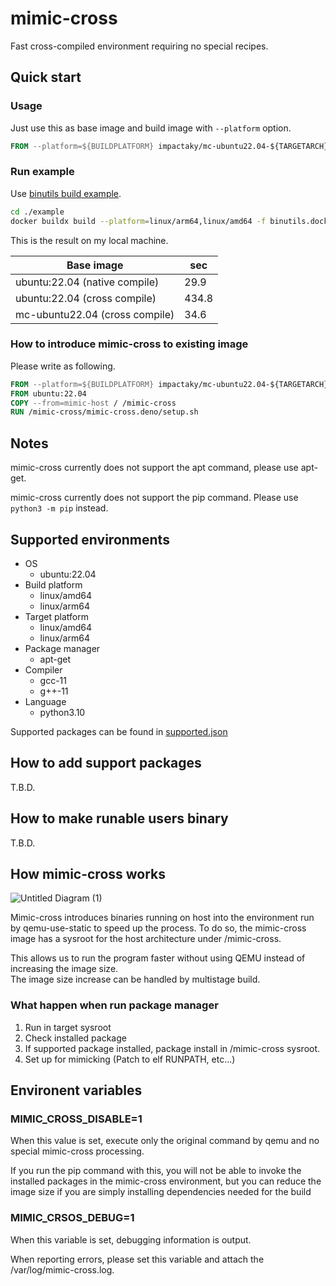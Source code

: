 # mimic-cross

Fast cross-compiled environment requiring no special recipes.

## Quick start

### Usage

Just use this as base image and build image with `--platform` option.

```Dockerfile
FROM --platform=${BUILDPLATFORM} impactaky/mc-ubuntu22.04-${TARGETARCH}
```

### Run example

Use [binutils build example](/example/binutils.dockerfile).

```bash
cd ./example
docker buildx build --platform=linux/arm64,linux/amd64 -f binutils.dockerfile .
```

This is the result on my local machine.

| Base image                     | sec   | 
| ------------------------------ | ----- |
| ubuntu:22.04 (native compile)  | 29.9  |
| ubuntu:22.04 (cross compile)   | 434.8 |
| mc-ubuntu22.04 (cross compile) | 34.6  |
 
### How to introduce mimic-cross to existing image

Please write as following.

```Dockerfile
FROM --platform=${BUILDPLATFORM} impactaky/mc-ubuntu22.04-${TARGETARCH}-host AS mimic-host
FROM ubuntu:22.04
COPY --from=mimic-host / /mimic-cross
RUN /mimic-cross/mimic-cross.deno/setup.sh
```

## Notes

mimic-cross currently does not support the apt command, please use apt-get.

mimic-cross currently does not support the pip command. Please use
`python3 -m pip` instead.

## Supported environments

- OS
  - ubuntu:22.04
- Build platform
  - linux/amd64
  - linux/arm64
- Target platform
  - linux/amd64
  - linux/arm64
- Package manager
  - apt-get
- Compiler
  - gcc-11
  - g++-11
- Language
  - python3.10

Supported packages can be found in
[supported.json](/mimic-cross.deno/apt/packages/supported.json)

## How to add support packages

T.B.D.

## How to make runable users binary

T.B.D.

## How mimic-cross works

![Untitled Diagram (1)](https://user-images.githubusercontent.com/37619203/131243313-c4f6264f-621c-47b6-981b-a76f4ec7902f.png)

Mimic-cross introduces binaries running on host into the environment run by
qemu-use-static to speed up the process. To do so, the mimic-cross image has a
sysroot for the host architecture under /mimic-cross.

This allows us to run the program faster without using QEMU instead of
increasing the image size.\
The image size increase can be handled by multistage build.

### What happen when run package manager

1. Run in target sysroot
2. Check installed package
3. If supported package installed, package install in /mimic-cross sysroot.
4. Set up for mimicking (Patch to elf RUNPATH, etc...)

## Environent variables

### MIMIC_CROSS_DISABLE=1

When this value is set, execute only the original command by qemu and no special
mimic-cross processing.

If you run the pip command with this, you will not be able to invoke the
installed packages in the mimic-cross environment, but you can reduce the image
size if you are simply installing dependencies needed for the build

### MIMIC_CRSOS_DEBUG=1

When this variable is set, debugging information is output.

When reporting errors, please set this variable and attach the /var/log/mimic-cross.log.
